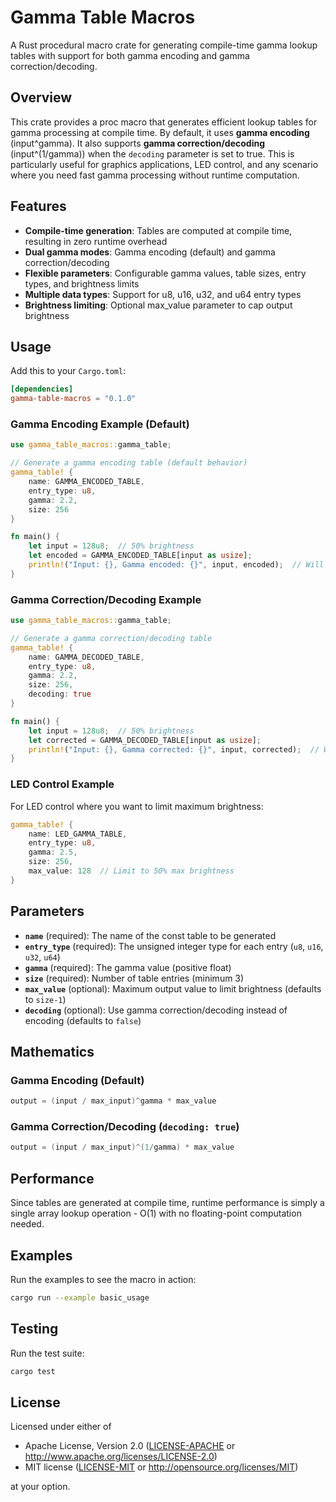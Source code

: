 # Gamma Table Macros

A Rust procedural macro crate for generating compile-time gamma lookup tables with support for both gamma encoding and gamma correction/decoding.

## Overview

This crate provides a proc macro that generates efficient lookup tables for gamma processing at compile time. By default, it uses **gamma encoding** (input^gamma). It also supports **gamma correction/decoding** (input^(1/gamma)) when the `decoding` parameter is set to true. This is particularly useful for graphics applications, LED control, and any scenario where you need fast gamma processing without runtime computation.

## Features

- **Compile-time generation**: Tables are computed at compile time, resulting in zero runtime overhead
- **Dual gamma modes**: Gamma encoding (default) and gamma correction/decoding
- **Flexible parameters**: Configurable gamma values, table sizes, entry types, and brightness limits
- **Multiple data types**: Support for u8, u16, u32, and u64 entry types
- **Brightness limiting**: Optional max_value parameter to cap output brightness

## Usage

Add this to your `Cargo.toml`:

```toml
[dependencies]
gamma-table-macros = "0.1.0"
```

### Gamma Encoding Example (Default)

```rust
use gamma_table_macros::gamma_table;

// Generate a gamma encoding table (default behavior)
gamma_table! {
    name: GAMMA_ENCODED_TABLE,
    entry_type: u8,
    gamma: 2.2,
    size: 256
}

fn main() {
    let input = 128u8;  // 50% brightness
    let encoded = GAMMA_ENCODED_TABLE[input as usize];
    println!("Input: {}, Gamma encoded: {}", input, encoded);  // Will be darker
}
```

### Gamma Correction/Decoding Example

```rust
use gamma_table_macros::gamma_table;

// Generate a gamma correction/decoding table
gamma_table! {
    name: GAMMA_DECODED_TABLE,
    entry_type: u8,
    gamma: 2.2,
    size: 256,
    decoding: true
}

fn main() {
    let input = 128u8;  // 50% brightness
    let corrected = GAMMA_DECODED_TABLE[input as usize];
    println!("Input: {}, Gamma corrected: {}", input, corrected);  // Will be brighter
}
```

### LED Control Example

For LED control where you want to limit maximum brightness:

```rust
gamma_table! {
    name: LED_GAMMA_TABLE,
    entry_type: u8,
    gamma: 2.5,
    size: 256,
    max_value: 128  // Limit to 50% max brightness
}
```

## Parameters

- **`name`** (required): The name of the const table to be generated
- **`entry_type`** (required): The unsigned integer type for each entry (`u8`, `u16`, `u32`, `u64`)
- **`gamma`** (required): The gamma value (positive float)
- **`size`** (required): Number of table entries (minimum 3)
- **`max_value`** (optional): Maximum output value to limit brightness (defaults to `size-1`)
- **`decoding`** (optional): Use gamma correction/decoding instead of encoding (defaults to `false`)

## Mathematics

### Gamma Encoding (Default)

```c
output = (input / max_input)^gamma * max_value
```

### Gamma Correction/Decoding (`decoding: true`)

```c
output = (input / max_input)^(1/gamma) * max_value
```

## Performance

Since tables are generated at compile time, runtime performance is simply a single array lookup operation - O(1) with no floating-point computation needed.

## Examples

Run the examples to see the macro in action:

```bash
cargo run --example basic_usage
```

## Testing

Run the test suite:

```bash
cargo test
```

## License

Licensed under either of

- Apache License, Version 2.0 ([LICENSE-APACHE](LICENSE-APACHE) or <http://www.apache.org/licenses/LICENSE-2.0>)
- MIT license ([LICENSE-MIT](LICENSE-MIT) or <http://opensource.org/licenses/MIT>)

at your option.
